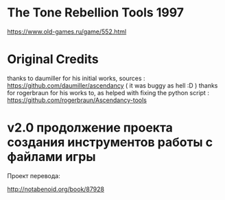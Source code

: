 # The Tone Rebellion Tools 1997 #
https://www.old-games.ru/game/552.html


# Original Credits #
thanks to daumiller for his initial works, sources : https://github.com/daumiller/ascendancy
( it was buggy as hell :D )
thanks for rogerbraun for his works to, as helped with fixing the python script : https://github.com/rogerbraun/Ascendancy-tools


# v2.0 продолжение проекта создания инструментов работы с файлами игры #

Проект перевода:

http://notabenoid.org/book/87928
